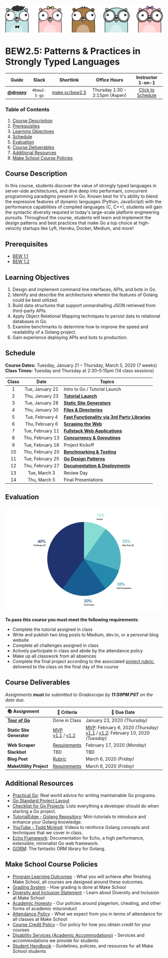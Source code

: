 ![](https://raw.githubusercontent.com/ashleymcnamara/gophers/master/GOPHER_AVATARS.jpg)

# BEW2.5: Patterns & Practices in Strongly Typed Languages

|                  Guide                   |    Slack     | Shortlink | Office Hours | Instructor 1-on-1 |
| :--------------------------------------: | :----------: | :--------------------------------------: | :-----------------------------------------------: |  :----------: |
| [**@droxey**](https://github.com/droxey) | `#bew2-5-go` | [make.sc/bew2.5](https://make.sc/bew2.5) | Thursday 1:30 - 2:15pm (Aspen) |  [Click to Schedule](https://make.sc/codewithdani) |

### Table of Contents

1. [Course Description](#course-description)
2. [Prerequisites](#prerequisites)
3. [Learning Objectives](#learning-objectives)
4. [Schedule](#schedule)
5. [Evaluation](#evaluation)
6. [Course Deliverables](#course-deliverables)
7. [Additional Resources](#additional-resources)
8. [Make School Course Policies](#make-school-course-policies)

## Course Description

In this course, students discover the value of strongly typed languages in server-side architectures, and dive deep into performant, concurrent programming paradigms present in Go. Known best for it's ability to blend the expressive features of dynamic languages (Python, JavaScript) with the performance capabilities of compiled languages (C, C++), students will gain the syntactic diversity required in today's large-scale platform engineering pursuits. Throughout the course, students will learn and implement the design patterns and best practices that make Go a top choice at high-velocity startups like Lyft, Heroku, Docker, Medium, and more!

## Prerequisites

- [BEW 1.1](https://make.sc/bew1.1)
- [BEW 1.2](https://make.sc/bew1.2)

## Learning Objectives

1. Design and implement command line interfaces, APIs, and bots in Go.
2. Identify and describe the architectures wherein the features of Golang could be best utilized.
3. Build data structures that support unmarshalling JSON retrieved from third-party APIs.
4. Apply Object Relational Mapping techniques to persist data to relational databases in Go.
5. Examine benchmarks to determine how to improve the speed and readability of a Golang project.
6. Gain experience deploying APIs and bots to production.

## Schedule

**Course Dates:** Tuesday, January 21 – Thursday, March 5, 2020 (7 weeks)<br>
**Class Times:** Tuesday and Thursday at 2:30–5:15pm (14 class sessions)

| Class |       Date       | Topics                                                                    |
| :---: | :--------------: | ------------------------------------------------------------------------- |
|   1   | Tue, January 21  | Intro to Go / Tutorial Launch                                             |
|   2   | Thu, January 23  | **[Tutorial Launch](Lessons/Lesson02.md)**                                |
|   3   | Tue, January 28  | **[Static Site Generators](Lessons/SSGProject.md)**                       |
|   4   | Thu, January 30  | **[Files & Directories](Lessons/FilesDirectories.md)**                    |
|   5   | Tue, February 4  | **[Fast Functionality via 3rd Party Libraries](Lessons/3rdPartyLibs.md)** |
|   6   | Thu, February 6  | **[Scraping the Web](Lessons/WebScraping.md)**                            |
|   7   | Tue, February 11 | **[Fullstack Web Applications](Lessons/07-Fullstack.md)**                 |
|   8   | Thu, February 13 | **[Concurrency & Goroutines](Lessons/Lesson07.md)**                       |
|   9   | Tue, February 18 | Project Kickoff                                                           |
|  10   | Thu, February 20 | **[Benchmarking & Testing](Lessons/Lesson09.md)**                         |
|  11   | Tue, February 25 | **[Go Design Patterns](Lessons/DesignPatterns.md)**                       |
|  12   | Thu, February 27 | **[Documentation & Deployments](Lessons/DocsDeploy.md)**                  |
|  13   |   Tue, March 3   | Review Day                                                                |
|  14   |   Thu, March 5   | Final Presentations                                                       |


## Evaluation

<p align="center">
  <img src="criteria.png">
</p>

**To pass this course you must meet the following requirements**:

- Complete the tutorial assigned in class
- Write and publish two blog posts to Medium, dev.to, or a personal blog website
- Complete all challenges assigned in class
- Actively participate in class and abide by the attendance policy
- Make up all classwork from all absences
- Complete the final project according to the associated [project rubric](Project/MakeUtility.md), delivered to the class on the final day of the course

## Course Deliverables

*Assignments **must** be submitted to Gradescope by **11:59PM PST** on the date due.*

| 📚   Assignment                                     | 🔗   Criteria                                                                                                                                                                        | 📆   Due Date                                                                                           |
| :-------------------------------------------------- | ------------------------------------------------------------------------------------------------------------------------------------------------------------------------------------ | ------------------------------------------------------------------------------------------------------- |
| **[Tour of Go](https://tour.golang.org/welcome/1)** | Done in Class | January 23, 2020 *(Thursday)* |
| **Static Site Generator** | [MVP](https://github.com/Make-School-Labs/makesite#mvp)  <br />[v1.1](https://github.com/Make-School-Labs/makesite#v1.1) / [v1.2](https://github.com/Make-School-Labs/makesite#v1.2) | <u>MVP</u>: February 6, 2020 *(Thursday)*<br /><u>v1.1</u> / <u>v1.2</u>: February 10, 2020 *(Tuesday)* |
| **Web Scraper** | [Requirements](https://make.sc/makescraper)| February 17, 2020 (*Monday*) |
| **Slackbot** | TBD | TBD |
| **Blog Post** | [Rubric](https://docs.google.com/document/d/1T1oqHFoRo0kl7mPUTFupmsoEkLYltKsVgtqyGKDaCgY/edit) | March 6, 2020 *(Friday)* |
| **MakeUtility Project**| [Requirements](https://make.sc/makeutility) | March 6, 2020 *(Friday)* |


## Additional Resources

- [Practical Go](https://dave.cheney.net/practical-go/presentations/qcon-china.html): Real world advice for writing maintainable Go programs.
- [Go Standard Project Layout](https://github.com/golang-standards/project-layout)
- [Checklist for Go Projects](https://blog.depado.eu/post/checklist-for-go-projects): Lists everything a developer should do when starting a Go project.
- [TutorialEdge - Golang Repository](https://github.com/elliotforbes/tutorialedge-v2/tree/master/content/golang): Mini-tutorials to introduce and enhance your Golang knowledge.
- [YouTube - Todd Mcleod](https://www.youtube.com/user/toddmcleod/playlists): Videos to reinforce Golang concepts and techniques that we cover in class.
- [Echo Framework](https://echo.labstack.com/guide): Documentation for Echo, a high performance, extensible, minimalist Go web framework.
- [GORM](http://doc.gorm.io/#): The fantastic ORM library for Golang.

## Make School Course Policies

- [Program Learning Outcomes](https://make.sc/program-learning-outcomes) - What you will achieve after finishing Make School, all courses are designed around these outcomes.
- [Grading System](https://make.sc/grading-system) - How grading is done at Make School
- [Diversity and Inclusion Statement](https://make.sc/diversity-and-inclusion-statement) - Learn about Diversity and Inclusion at Make School
- [Academic Honesty](https://make.sc/academic-honesty-policy) - Our policies around plagerism, cheating, and other forms of academic misconduct
- [Attendance Policy](https://make.sc/attendance-policy) - What we expect from you in terms of attendance for all classes at Make School
- [Course Credit Policy](https://make.sc/course-credit-policy) - Our policy for how you obtain credit for your courses
- [Disability Services (Academic Accommodations)](https://make.sc/disability-services) - Services and accommodations we provide for students
- [Student Handbook](https://make.sc/student-handbook) - Guidelines, policies, and resources for all Make School students
